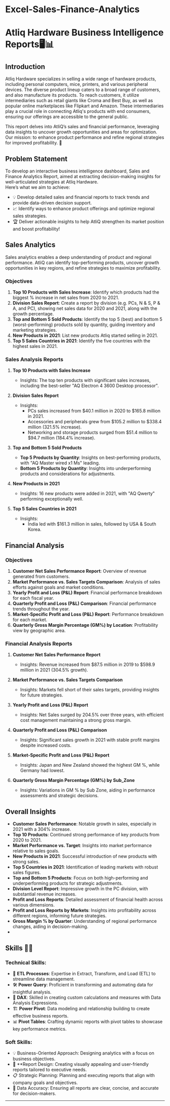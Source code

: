 # Excel-Sales-Finance-Analytics
# Atliq Hardware Business Intelligence Reports🖥️📊

## Introduction
Atliq Hardware specializes in selling a wide range of hardware products, including personal computers, mice, printers, and various peripheral devices. The diverse product lineup caters to a broad range of customers, and also manufacture its products. To reach customers, it utilize intermediaries such as retail giants like Croma and Best Buy, as well as popular online marketplaces like Flipkart and Amazon. These intermediaries play a crucial role in connecting Atliq's products with end consumers, ensuring our offerings are accessible to the general public.

This report delves into AtliQ’s sales and financial performance, leveraging data insights to uncover growth opportunities and areas for optimization. Our mission: to enhance product performance and refine regional strategies for improved profitability. 🚀


## Problem Statement
To develop an interactive business intelligence dashboard, Sales and Finance Analytics Report, aimed at extracting decision-making insights for well-articulated strategies at Atliq Hardware.  
Here’s what we aim to achieve:
 - 💡 Develop detailed sales and financial reports to track trends and provide data-driven decision support.
 - 📈 Identify ways to enhance product offerings and optimize regional sales strategies.
 - 🏆 Deliver actionable insights to help AtliQ strengthen its market position and boost profitability!


## Sales Analytics
Sales analytics enables a deep understanding of product and regional performance. AtliQ can identify top-performing products, uncover growth opportunities in key regions, and refine strategies to maximize profitability.

### Objectives
1. **Top 10 Products with Sales Increase**: Identify which products had the biggest % increase in net sales from 2020 to 2021.
2. **Division Sales Report**: Create a report by division (e.g. PCs, N & S, P & A, and PC), showing net sales data for 2020 and 2021, along with the growth percentage.
3. **Top and Bottom 5 Sold Products**: Identify the top 5 (best) and bottom 5 (worst-performing) products sold by quantity, guiding inventory and marketing strategies.
4. **New Products in 2021**: List new products Atliq started selling in 2021.
5. **Top 5 Sales Countries in 2021**: Identify the five countries with the highest sales in 2021.

### Sales Analysis Reports

1. **Top 10 Products with Sales Increase**
   - Insights: The top ten products with significant sales increases, including the best-seller "AQ Electron 4 3600 Desktop processor".

2. **Division Sales Report**
   - Insights: 
     - PCs sales increased from $40.1 million in 2020 to $165.8 million in 2021.
     - Accessories and peripherals grew from $105.2 million to $338.4 million (321.5% increase).
     - Networking and storage products surged from $51.4 million to $94.7 million (184.4% increase).

3. **Top and Bottom 5 Sold Products**
   - **Top 5 Products by Quantity**: Insights on best-performing products, with "AQ Master wired x1 Ms" leading.
   - **Bottom 5 Products by Quantity**: Insights into underperforming products and considerations for adjustments.

4. **New Products in 2021**
   - Insights: 16 new products were added in 2021, with "AQ Qwerty" performing exceptionally well.

5. **Top 5 Sales Countries in 2021**
   - Insights: 
     - India led with $161.3 million in sales, followed by USA & South Korea.

## Financial Analysis

### Objectives
1. **Customer Net Sales Performance Report**: Overview of revenue generated from customers.
2. **Market Performance vs. Sales Targets Comparison**: Analysis of sales efforts against goals and market conditions.
3. **Yearly Profit and Loss (P&L) Report**: Financial performance breakdown for each fiscal year.
4. **Quarterly Profit and Loss (P&L) Comparison**: Financial performance trends throughout the year.
5. **Market-Specific Profit and Loss (P&L) Report**: Performance breakdown for each market.
6. **Quarterly Gross Margin Percentage (GM%) by Location**: Profitability view by geographic area.

### Financial Analysis Reports

1. **Customer Net Sales Performance Report**
   - Insights: Revenue increased from $87.5 million in 2019 to $598.9 million in 2021 (304.5% growth).

2. **Market Performance vs. Sales Targets Comparison**
   - Insights: Markets fell short of their sales targets, providing insights for future strategies.

3. **Yearly Profit and Loss (P&L) Report**
   - Insights: Net Sales surged by 204.5% over three years, with efficient cost management maintaining a strong gross margin.

4. **Quarterly Profit and Loss (P&L) Comparison**
   - Insights: Significant sales growth in 2021 with stable profit margins despite increased costs.

5. **Market-Specific Profit and Loss (P&L) Report**
   - Insights: Japan and New Zealand showed the highest GM %, while Germany had lowest.

6. **Quarterly Gross Margin Percentage (GM%) by Sub_Zone**
   - Insights: Variations in GM % by Sub Zone, aiding in performance assessments and strategic decisions.

## Overall Insights
- **Customer Sales Performance**: Notable growth in sales, especially in 2021 with a 304% increase.
- **Top 10 Products**: Continued strong performance of key products from 2020 to 2021.
- **Market Performance vs. Target**: Insights into market performance relative to sales goals.
- **New Products in 2021**: Successful introduction of new products with strong sales.
- **Top 5 Countries in 2021**: Identification of leading markets with robust sales figures.
- **Top and Bottom 5 Products**: Focus on both high-performing and underperforming products for strategic adjustments.
- **Division Level Report**: Impressive growth in the PC division, with substantial revenue increases.
- **Profit and Loss Reports**: Detailed assessment of financial health across various dimensions.
- **Profit and Loss Reports by Markets**: Insights into profitability across different regions, informing future strategies.
- **Gross Margin % by Quarter**: Understanding of regional performance changes, aiding in decision-making.
- 

## Skills 🧑‍💻
### Technical Skills:

- 🔄 **ETL Processes**: Expertise in Extract, Transform, and Load (ETL) to streamline data management.
- 🛠️ **Power Query**: Proficient in transforming and automating data for insightful analysis.
- 🔢 **DAX**: Skilled in creating custom calculations and measures with Data Analysis Expressions.
- 🏗️ **Power Pivot**: Data modeling and relationship building to create effective business reports.
- 📊 **Pivot Tables**: Crafting dynamic reports with pivot tables to showcase key performance metrics.

### Soft Skills:

- 💡 Business-Oriented Approach: Designing analytics with a focus on business objectives.
- 🎨 **Report Design: Creating visually appealing and user-friendly reports tailored to executive needs.
- 📋 Strategic Planning: Planning and executing reports that align with company goals and objectives.
- 🔎 Data Accuracy: Ensuring all reports are clear, concise, and accurate for decision-makers.

---
